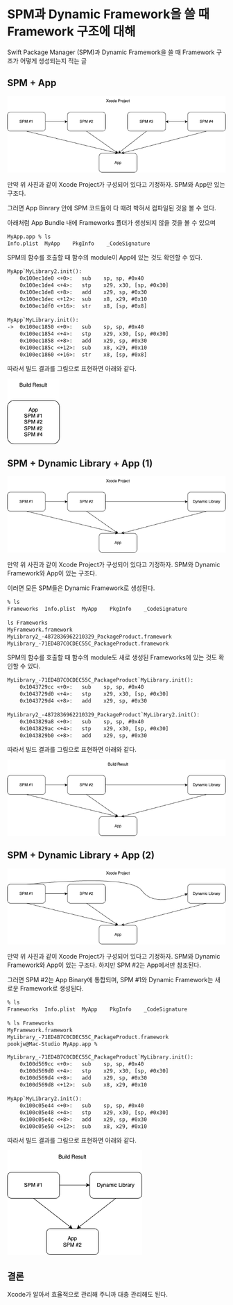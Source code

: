 # SPM과 Dynamic Framework을 쓸 때 Framework 구조에 대해

Swift Package Manager (SPM)과 Dynamic Framework을 쓸 때 Framework 구조가 어떻게 생성되는지 적는 글

## SPM + App

![](0.png)

만약 위 사진과 같이 Xcode Project가 구성되어 있다고 기정하자. SPM와 App만 있는 구조다.

그러면 App Binrary 안에 SPM 코드들이 다 때려 박혀서 컴파일된 것을 볼 수 있다.

아래처럼 App Bundle 내에 Frameworks 폴더가 생성되지 않을 것을 볼 수 있으며

```
MyApp.app % ls
Info.plist  MyApp    PkgInfo    _CodeSignature
```

SPM의 함수를 호출할 때 함수의 module이 App에 있는 것도 확인할 수 있다. 

```
MyApp`MyLibrary2.init():
    0x100ec1de0 <+0>:   sub    sp, sp, #0x40
    0x100ec1de4 <+4>:   stp    x29, x30, [sp, #0x30]
    0x100ec1de8 <+8>:   add    x29, sp, #0x30
    0x100ec1dec <+12>:  sub    x8, x29, #0x10
    0x100ec1df0 <+16>:  str    x8, [sp, #0x8]
    
MyApp`MyLibrary.init():
->  0x100ec1850 <+0>:   sub    sp, sp, #0x40
    0x100ec1854 <+4>:   stp    x29, x30, [sp, #0x30]
    0x100ec1858 <+8>:   add    x29, sp, #0x30
    0x100ec185c <+12>:  sub    x8, x29, #0x10
    0x100ec1860 <+16>:  str    x8, [sp, #0x8]
```

따라서 빌드 결과를 그림으로 표현하면 아래와 같다.

![](1.png)

## SPM + Dynamic Library + App (1)

![](2.png)

만약 위 사진과 같이 Xcode Project가 구성되어 있다고 기정하자. SPM와 Dynamic Framework와 App이 있는 구조다.

이러면 모든 SPM들은 Dynamic Framework로 생성된다.

```
% ls
Frameworks  Info.plist  MyApp    PkgInfo    _CodeSignature

ls Frameworks
MyFramework.framework
MyLibrary2_-4872836962210329_PackageProduct.framework
MyLibrary_-71ED4B7C0CDEC55C_PackageProduct.framework
```
SPM의 함수를 호출할 때 함수의 module도 새로 생성된 Frameworks에 있는 것도 확인할 수 있다. 

```
MyLibrary_-71ED4B7C0CDEC55C_PackageProduct`MyLibrary.init():
    0x1043729cc <+0>:   sub    sp, sp, #0x40
    0x1043729d0 <+4>:   stp    x29, x30, [sp, #0x30]
    0x1043729d4 <+8>:   add    x29, sp, #0x30
    
MyLibrary2_-4872836962210329_PackageProduct`MyLibrary2.init():
    0x1043829a8 <+0>:   sub    sp, sp, #0x40
    0x1043829ac <+4>:   stp    x29, x30, [sp, #0x30]
    0x1043829b0 <+8>:   add    x29, sp, #0x30
```

따라서 빌드 결과를 그림으로 표현하면 아래와 같다.

![](3.png)

## SPM + Dynamic Library + App (2)

![](4.png)

만약 위 사진과 같이 Xcode Project가 구성되어 있다고 기정하자. SPM와 Dynamic Framework와 App이 있는 구조다. 하지만 SPM #2는 App에서만 참조된다.

그러면 SPM #2는 App Binary에 통합되며, SPM #1와 Dynamic Framework는 새로운 Framework로 생성된다.

```
% ls           
Frameworks  Info.plist  MyApp    PkgInfo    _CodeSignature

% ls Frameworks
MyFramework.framework
MyLibrary_-71ED4B7C0CDEC55C_PackageProduct.framework
pookjw@Mac-Studio MyApp.app % 
```

```
MyLibrary_-71ED4B7C0CDEC55C_PackageProduct`MyLibrary.init():
    0x100d569cc <+0>:   sub    sp, sp, #0x40
    0x100d569d0 <+4>:   stp    x29, x30, [sp, #0x30]
    0x100d569d4 <+8>:   add    x29, sp, #0x30
    0x100d569d8 <+12>:  sub    x8, x29, #0x10

MyApp`MyLibrary2.init():
    0x100c05e44 <+0>:   sub    sp, sp, #0x40
    0x100c05e48 <+4>:   stp    x29, x30, [sp, #0x30]
    0x100c05e4c <+8>:   add    x29, sp, #0x30
    0x100c05e50 <+12>:  sub    x8, x29, #0x10
```

따라서 빌드 결과를 그림으로 표현하면 아래와 같다.

![](5.png)

## 결론

Xcode가 알아서 효율적으로 관리해 주니까 대충 관리해도 된다.
